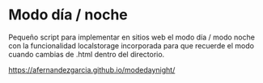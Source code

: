 # Modo día / noche 

Pequeño script para implementar en sitios web el modo día / modo noche con la funcionalidad localstorage incorporada para que recuerde el modo cuando cambias de .html dentro del directorio.

https://afernandezgarcia.github.io/modedaynight/

